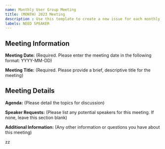 ```yaml
---
name: Monthly User Group Meeting
title: (MONTH) 2023 Meeting
description : Use this template to create a new issue for each monthly user group meeting.
labels: NEED SPEAKER
---
```


## Meeting Information

**Meeting Date:**
(Required. Please enter the meeting date in the following format: YYYY-MM-DD)

**Meeting Title:**
(Required. Please provide a brief, descriptive title for the meeting)

## Meeting Details

**Agenda:** 
(Please detail the topics for discussion)

**Speaker Requests:**
(Please list any potential speakers for this meeting. If none, leave this section blank)

**Additional Information:**
(Any other information or questions you have about this meeting)

zz
